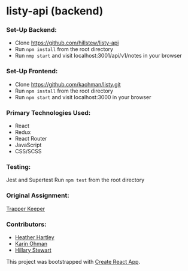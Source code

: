 # listy-api (backend)

### Set-Up Backend:
- Clone https://github.com/hillstew/listy-api
- Run `npm install` from the root directory
- Run `nmp start` and visit localhost:3001/api/v1/notes in your browser

### Set-Up Frontend:
- Clone https://github.com/kaohman/listy.git
- Run `npm install` from the root directory  
- Run `npm start` and visit localhost:3000 in your browser  

### Primary Technologies Used:
* React
* Redux
* React Router
* JavaScript
* CSS/SCSS

### Testing:
Jest and Supertest 
Run `npm test` from the root directory  

### Original Assignment: 
[Trapper Keeper](http://frontend.turing.io/projects/trapper-keeper.html)  

### Contributors:  
- [Heather Hartley](https://github.com/hlhartley)
- [Karin Ohman](https://github.com/kaohman)
- [Hillary Stewart](https://github.com/hillstew)

This project was bootstrapped with [Create React App](https://github.com/facebook/create-react-app).
